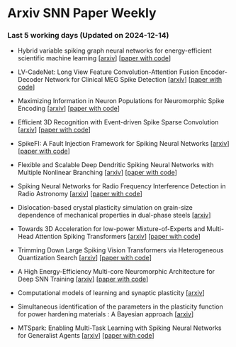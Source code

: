 # Arxiv SNN Paper Weekly


 ### **Last 5 working days (Updated on 2024-12-14)** 


- Hybrid variable spiking graph neural networks for energy-efficient scientific machine learning [[arxiv](https://arxiv.org/abs/2412.09379)] [[paper with code](https://paperswithcode.com/paper/hybrid-variable-spiking-graph-neural-networks)]

- LV-CadeNet: Long View Feature Convolution-Attention Fusion Encoder-Decoder Network for Clinical MEG Spike Detection [[arxiv](https://arxiv.org/abs/2412.08896)] [[paper with code](https://paperswithcode.com/paper/lv-cadenet-long-view-feature-convolution)]

- Maximizing Information in Neuron Populations for Neuromorphic Spike Encoding [[arxiv](https://arxiv.org/abs/2412.08816)] [[paper with code](https://paperswithcode.com/paper/maximizing-information-in-neuron-populations)]

- Efficient 3D Recognition with Event-driven Spike Sparse Convolution [[arxiv](https://arxiv.org/abs/2412.07360)] [[paper with code](https://paperswithcode.com/paper/efficient-3d-recognition-with-event-driven)]

- SpikeFI: A Fault Injection Framework for Spiking Neural Networks [[arxiv](https://arxiv.org/abs/2412.06795)] [[paper with code](https://paperswithcode.com/paper/spikefi-a-fault-injection-framework-for)]

- Flexible and Scalable Deep Dendritic Spiking Neural Networks with Multiple Nonlinear Branching [[arxiv](https://arxiv.org/abs/2412.06355)] [[paper with code](https://paperswithcode.com/paper/flexible-and-scalable-deep-dendritic-spiking)]

- Spiking Neural Networks for Radio Frequency Interference Detection in Radio Astronomy [[arxiv](https://arxiv.org/abs/2412.06124)] [[paper with code](https://paperswithcode.com/paper/spiking-neural-networks-for-radio-frequency)]

- Dislocation-based crystal plasticity simulation on grain-size dependence of mechanical properties in dual-phase steels [[arxiv](https://arxiv.org/abs/2412.05630)]

- Towards 3D Acceleration for low-power Mixture-of-Experts and Multi-Head Attention Spiking Transformers [[arxiv](https://arxiv.org/abs/2412.05540)] [[paper with code](https://paperswithcode.com/paper/towards-3d-acceleration-for-low-power-mixture)]

- Trimming Down Large Spiking Vision Transformers via Heterogeneous Quantization Search [[arxiv](https://arxiv.org/abs/2412.05505)] [[paper with code](https://paperswithcode.com/paper/trimming-down-large-spiking-vision)]

- A High Energy-Efficiency Multi-core Neuromorphic Architecture for Deep SNN Training [[arxiv](https://arxiv.org/abs/2412.05302)] [[paper with code](https://paperswithcode.com/paper/a-high-energy-efficiency-multi-core)]

- Computational models of learning and synaptic plasticity [[arxiv](https://arxiv.org/abs/2412.05501)]

- Simultaneous identification of the parameters in the plasticity function for power hardening materials : A Bayesian approach [[arxiv](https://arxiv.org/abs/2412.05241)]

- MTSpark: Enabling Multi-Task Learning with Spiking Neural Networks for Generalist Agents [[arxiv](https://arxiv.org/abs/2412.04847)] [[paper with code](https://paperswithcode.com/paper/mtspark-enabling-multi-task-learning-with)]

